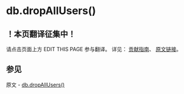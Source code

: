 # db.dropAllUsers()

## ！本页翻译征集中！

请点击页面上方 EDIT THIS PAGE 参与翻译。
详见：
[贡献指南]( https://github.com/JinMuInfo/MongoDB-Manual-zh/blob/master/CONTRIBUTING.md )、
[原文链接](  https://docs.mongodb.com/manual/reference/method/db.dropAllUsers/  )。

## 参见

原文 - [db.dropAllUsers()]( https://docs.mongodb.com/manual/reference/method/db.dropAllUsers/ )

